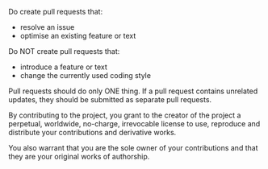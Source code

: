 Do create pull requests that:

* resolve an issue
* optimise an existing feature or text

Do NOT create pull requests that:

* introduce a feature or text
* change the currently used coding style

Pull requests should do only ONE thing. If a pull request contains unrelated updates, they should be submitted as separate pull requests.

By contributing to the project, you grant to the creator of the project a perpetual, worldwide, no-charge, irrevocable license to use, reproduce and distribute your contributions and derivative works.

You also warrant that you are the sole owner of your contributions and that they are your original works of authorship.